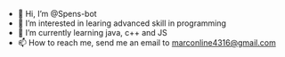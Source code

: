- 👋 Hi, I’m @Spens-bot
- 👀 I’m interested in learing advanced skill in programming
- 🌱 I’m currently learning java, c++ and JS
- 📫 How to reach me, send me an email to marconline4316@gmail.com

